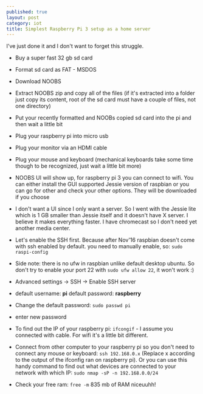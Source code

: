 ```yaml
---
published: true
layout: post
category: iot
title: Simplest Raspberry Pi 3 setup as a home server
---
```

I've just done it and I don't want to forget this struggle.

- Buy a super fast 32 gb sd card
- Format sd card as FAT - MSDOS
- Download NOOBS
- Extract NOOBS zip and copy all of the files (if it's extracted into a folder just copy its content, root of the sd card must have a couple of files, not one directory)
- Put your recently formatted and NOOBs copied sd card into the pi and then wait a little bit
- Plug your raspberry pi into micro usb
- Plug your monitor via an HDMI cable
- Plug your mouse and keyboard (mechanical keyboards take some time though to be recognized, just wait a little bit more)
- NOOBS UI will show up, for raspberry pi 3 you can connect to wifi. You can either install the GUI supported Jessie version of raspbian or you can go for other and check your other options. They will be downloaded if you choose
- I don't want a UI since I only want a server. So I went with the Jessie lite which is 1 GB smaller than Jessie itself and it doesn't have X server. I believe it makes everything faster. I have chromecast so I don't need yet another media center.
- Let's enable the SSH first. Because after Nov'16 raspbian doesn't come with ssh enabled by default. you need to manually enable, so: `sudo raspi-config`
- Side note: there is no ufw in raspbian unlike default desktop ubuntu. So don't try to enable your port 22 with `sudo ufw allow 22`, it won't work :)
- Advanced settings -> SSH -> Enable SSH server
- default username: **pi** default password: **raspberry**
- Change the default password: `sudo passwd pi`
- enter new password
- To find out the IP of your raspberry pi: `ifcongif` - I assume you connected with cable. For wifi it's a little bit different.
- Connect from other computer to your raspberry pi so you don't need to connect any mouse or keyboard: `ssh 192.168.0.x` (Replace x according to the output of the ifconfig ran on raspberry pi). Or you can use this handy command to find out what devices are connected to your network with which IP: `sudo nmap -sP -n 192.168.0.0/24`

- Check your free ram: `free -m`
835 mb of RAM niceuuhh!